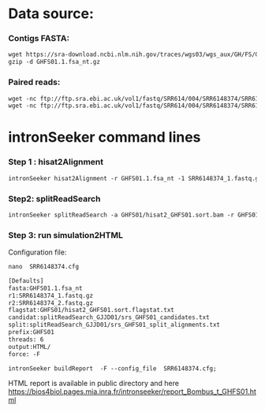Data source:
============

### Contigs FASTA: 

```diff
wget https://sra-download.ncbi.nlm.nih.gov/traces/wgs03/wgs_aux/GH/FS/GHFS01/GHFS01.1.fsa_nt.gz
gzip -d GHFS01.1.fsa_nt.gz
```

### Paired reads:


```diff
wget -nc ftp://ftp.sra.ebi.ac.uk/vol1/fastq/SRR614/004/SRR6148374/SRR6148374_1.fastq.gz
wget -nc ftp://ftp.sra.ebi.ac.uk/vol1/fastq/SRR614/004/SRR6148374/SRR6148374_2.fastq.gz

```

intronSeeker command lines
============================

### Step 1 : hisat2Alignment

```diff
intronSeeker hisat2Alignment -r GHFS01.1.fsa_nt -1 SRR6148374_1.fastq.gz -2 SRR6148374_2.fastq.gz --prefix GHFS01 -o GHFS01 -t 12
```

### Step2: splitReadSearch

```diff
intronSeeker splitReadSearch -a GHFS01/hisat2_GHFS01.sort.bam -r GHFS01.1.fsa_nt --prefix GHFS01 --output splitReadSearch_GJJD01
```

### Step 3: run simulation2HTML

Configuration file:

```diff
nano  SRR6148374.cfg
```


```diff
[Defaults]
fasta:GHFS01.1.fsa_nt
r1:SRR6148374_1.fastq.gz
r2:SRR6148374_2.fastq.gz
flagstat:GHFS01/hisat2_GHFS01.sort.flagstat.txt
candidat:splitReadSearch_GJJD01/srs_GHFS01_candidates.txt
split:splitReadSearch_GJJD01/srs_GHFS01_split_alignments.txt
prefix:GHFS01
threads: 6                
output:HTML/
force: -F
```


```diff
intronSeeker buildReport  -F --config_file  SRR6148374.cfg;

```

HTML report is available in public directory and here https://bios4biol.pages.mia.inra.fr/intronseeker/report_Bombus_t_GHFS01.html
